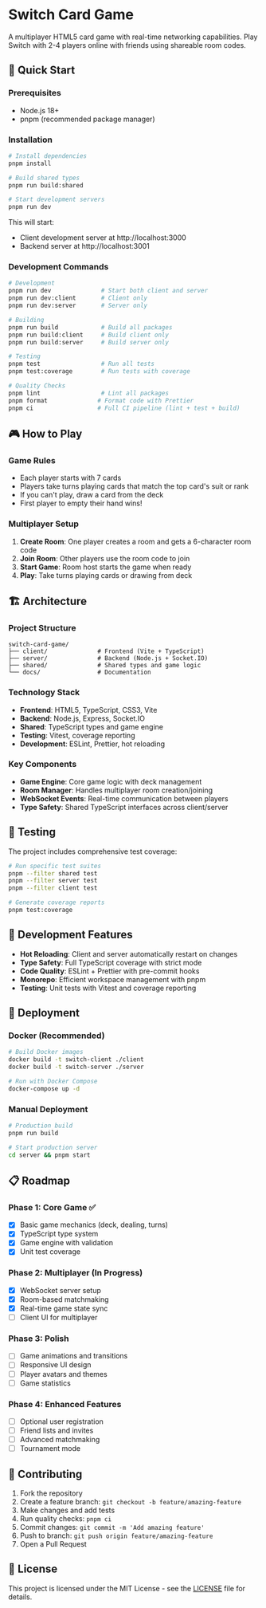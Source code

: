 # Switch Card Game

A multiplayer HTML5 card game with real-time networking capabilities. Play Switch with 2-4 players online with friends using shareable room codes.

## 🚀 Quick Start

### Prerequisites

- Node.js 18+ 
- pnpm (recommended package manager)

### Installation

```bash
# Install dependencies
pnpm install

# Build shared types
pnpm run build:shared

# Start development servers
pnpm run dev
```

This will start:
- Client development server at http://localhost:3000
- Backend server at http://localhost:3001

### Development Commands

```bash
# Development
pnpm run dev              # Start both client and server
pnpm run dev:client       # Client only
pnpm run dev:server       # Server only

# Building
pnpm run build            # Build all packages
pnpm run build:client     # Build client only
pnpm run build:server     # Build server only

# Testing
pnpm test                 # Run all tests
pnpm test:coverage        # Run tests with coverage

# Quality Checks
pnpm lint                 # Lint all packages  
pnpm format              # Format code with Prettier
pnpm ci                  # Full CI pipeline (lint + test + build)
```

## 🎮 How to Play

### Game Rules
- Each player starts with 7 cards
- Players take turns playing cards that match the top card's suit or rank
- If you can't play, draw a card from the deck
- First player to empty their hand wins!

### Multiplayer Setup
1. **Create Room**: One player creates a room and gets a 6-character room code
2. **Join Room**: Other players use the room code to join
3. **Start Game**: Room host starts the game when ready
4. **Play**: Take turns playing cards or drawing from deck

## 🏗️ Architecture

### Project Structure
```
switch-card-game/
├── client/              # Frontend (Vite + TypeScript)
├── server/              # Backend (Node.js + Socket.IO)
├── shared/              # Shared types and game logic
└── docs/                # Documentation
```

### Technology Stack
- **Frontend**: HTML5, TypeScript, CSS3, Vite
- **Backend**: Node.js, Express, Socket.IO
- **Shared**: TypeScript types and game engine
- **Testing**: Vitest, coverage reporting
- **Development**: ESLint, Prettier, hot reloading

### Key Components
- **Game Engine**: Core game logic with deck management
- **Room Manager**: Handles multiplayer room creation/joining
- **WebSocket Events**: Real-time communication between players
- **Type Safety**: Shared TypeScript interfaces across client/server

## 🧪 Testing

The project includes comprehensive test coverage:

```bash
# Run specific test suites
pnpm --filter shared test
pnpm --filter server test  
pnpm --filter client test

# Generate coverage reports
pnpm test:coverage
```

## 🔧 Development Features

- **Hot Reloading**: Client and server automatically restart on changes
- **Type Safety**: Full TypeScript coverage with strict mode
- **Code Quality**: ESLint + Prettier with pre-commit hooks
- **Monorepo**: Efficient workspace management with pnpm
- **Testing**: Unit tests with Vitest and coverage reporting

## 🚀 Deployment

### Docker (Recommended)
```bash
# Build Docker images
docker build -t switch-client ./client
docker build -t switch-server ./server

# Run with Docker Compose
docker-compose up -d
```

### Manual Deployment
```bash
# Production build
pnpm run build

# Start production server
cd server && pnpm start
```

## 📋 Roadmap

### Phase 1: Core Game ✅
- [x] Basic game mechanics (deck, dealing, turns)  
- [x] TypeScript type system
- [x] Game engine with validation
- [x] Unit test coverage

### Phase 2: Multiplayer (In Progress)
- [x] WebSocket server setup
- [x] Room-based matchmaking
- [x] Real-time game state sync
- [ ] Client UI for multiplayer

### Phase 3: Polish
- [ ] Game animations and transitions
- [ ] Responsive UI design
- [ ] Player avatars and themes
- [ ] Game statistics

### Phase 4: Enhanced Features  
- [ ] Optional user registration
- [ ] Friend lists and invites
- [ ] Advanced matchmaking
- [ ] Tournament mode

## 🤝 Contributing

1. Fork the repository
2. Create a feature branch: `git checkout -b feature/amazing-feature`
3. Make changes and add tests
4. Run quality checks: `pnpm ci`
5. Commit changes: `git commit -m 'Add amazing feature'`
6. Push to branch: `git push origin feature/amazing-feature`
7. Open a Pull Request

## 📄 License

This project is licensed under the MIT License - see the [LICENSE](LICENSE) file for details.